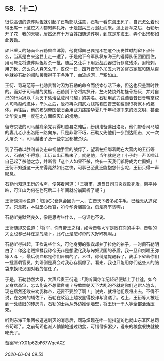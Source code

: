 ## 58.（十二）
很快高调的送葬队伍就引起了石勒部队注意，石勒一看东海王死了，自己怎么着也得出席一下这位大人物的葬礼呀，于是提兵三万追赶而来。追上晋军之后，石勒乐开了花：我的天哪，居然还有十万百姓跟随送葬啊，到底是东海王，弄个出殡都如此轰动。



如此重大的场面让石勒兽血沸腾，他觉得自己要是不在这个历史性时刻留下点什么，当真是白来这世上走一遭了。于是他下令军队将东海王的送葬队伍团团围住，用弓弩先将送葬队伍射杀一批，随后又让手下用近战武器进行肆意残杀，用枪刺，用刀砍，怎么杀人爽怎么干。仅仅一日，四万晋军外加五六万的官员家属和随从百姓就被石勒的部队屠戮得干干净净了，血流成河，尸积如山。



王衍、司马范等一批勋贵暂时因为石勒的命令而侥幸存活下来，但这也只是暂时性的。而对于司马越的灵柩，石勒则下令将其扒开，放火焚烧外加挫骨扬灰，并对自己的行为冠以「为天下惩治乱贼司马越」的美名。石勒用武力践踏着昔日晋朝掌权人司马越的遗体，不久之后，他将再次用武力践踏着西晋王朝这副行将就木的躯体。再往后，他的羯胡帝国依旧会用武力践踏华夏几千年积淀下来的汉文明，甚至让华夏文明一度在北方面临灭亡的境地。



留守京城的司马越剩余党羽得知苦县之难后，纷纷准备逃出洛阳，他们带着司马越的妻儿老小出洛阳一路向东。只是非常不巧，石勒又先他们一步到达阻击，又一次大屠杀下，司马越诸子及一些宗室都被杀尽。



到了石勒以胜利者姿态审视他手里的战俘了，望着被捆绑着跪在大营内的王衍等人，石勒好不得意。王衍认出石勒来了，就是他，当年就是这个小子的一声长啸让自己起了杀他之念，并断言「这个人如果不杀，终有一天我们都将成为亡国奴」！王衍不知道这一天来得竟然如此之快，可事已至此还能抱怨什么呢，王衍只得一声叹息。



石勒也知道王衍的名声，便笑着问道：「王夷甫，想昔日司马炎西败秃发，南平孙皓，可江山为何在他死后二十年间就分崩离析了呢？」



王衍淡淡地说道：「国家兴衰岂会因为一人，亡晋天下者多如牛毛，已经无从追究了。只是我，本就无心做官，如今却身居高位，倒是真不该啊。」



石勒听完默然良久，像是思考些什么，一句话也不说。



王衍随即又说道：「将军，你有帝王之相，如今晋朝大军是败在你的手中，晋朝的大臣也都已拜在您的麾下，此时正是您称帝的大好时机啊。」



石勒听得兴起，正欲说些什么，可他身旁的张宾却拉了拉他的袖子，一时间石勒明白了：你这老贼撺掇我称帝无非是想激化我与匈奴汉国的矛盾，我一旦和刘曜王弥等人斗上，最后便宜都是你们晋朝的了。不过，你倒是提醒我了，我手下留着你们一批晋朝官员，刘曜倒是真会对我心存疑虑了。看来，我也只能用你们这些人的脑袋来换取汉国对我的信任了。



于是，石勒勃然大怒，大声斥责王衍道：「我听闻你年纪轻轻便踏上了仕途，如今又身居高位，怎么能说不想做官呢？导致晋朝天下大乱的不就是你们这帮人渣么，现在居然还敢来劝我称帝，还要不要脸了啊！」说完，就将他们轰将出去。不得不说，在张宾的辅佐下，石勒在政治上越发显得狡诈与诡谲了。晚上，王衍等人被赶到一处破旧的砖房内，石勒的士兵从外边推倒墙壁，将王衍一干人等全部活活压死。



听到东海王集团被迅速剿灭的消息后，司马炽现在唯一能指望的也就山东军区总司令苟晞了。之前苟晞也派人悄悄地送过粮食，可惜僧多粥少，送来的粮食很快就被吃光了。



备案号:YX01p62bP67WqeAXZ


###### 2020-06-04 09:50
